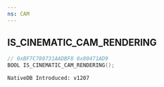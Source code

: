 ```yaml
---
ns: CAM
---
```

## IS_CINEMATIC_CAM_RENDERING

```c
// 0xBF7C780731AADBF8 0x80471AD9
BOOL IS_CINEMATIC_CAM_RENDERING();
```

```
NativeDB Introduced: v1207
```

